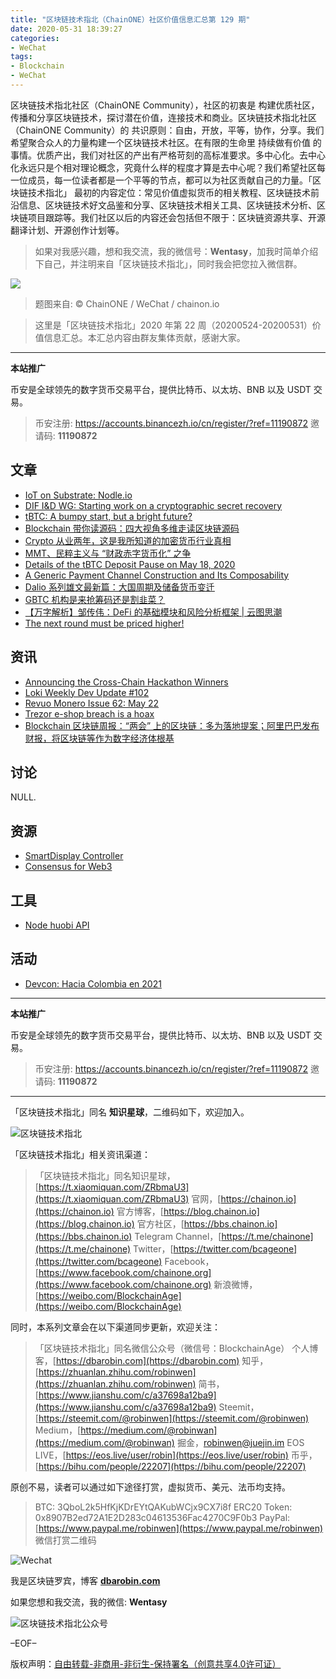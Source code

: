 ```yaml
---
title: "区块链技术指北（ChainONE）社区价值信息汇总第 129 期"
date: 2020-05-31 18:39:27
categories:
- WeChat
tags:
- Blockchain
- WeChat
---
```

区块链技术指北社区（ChainONE Community），社区的初衷是 构建优质社区，传播和分享区块链技术，探讨潜在价值，连接技术和商业。区块链技术指北社区（ChainONE Community）的 共识原则：自由，开放，平等，协作，分享。我们希望聚合众人的力量构建一个区块链技术社区。在有限的生命里 持续做有价值 的事情。优质产出，我们对社区的产出有严格苛刻的高标准要求。多中心化。去中心化永远只是个相对理论概念，究竟什么样的程度才算是去中心呢？我们希望社区每一位成员，每一位读者都是一个平等的节点，都可以为社区贡献自己的力量。「区块链技术指北」 最初的内容定位：常见价值虚拟货币的相关教程、区块链技术前沿信息、区块链技术好文品鉴和分享、区块链技术相关工具、区块链技术分析、区块链项目跟踪等。我们社区以后的内容还会包括但不限于：区块链资源共享、开源翻译计划、开源创作计划等。
<!-- more -->

> 如果对我感兴趣，想和我交流，我的微信号：**Wentasy**，加我时简单介绍下自己，并注明来自「区块链技术指北」，同时我会把您拉入微信群。

![](https://cdn.dbarobin.com/EFxCQjC.png)

> 题图来自: © ChainONE / WeChat / chainon.io

> 这里是「区块链技术指北」2020 年第 22 周（20200524-20200531）价值信息汇总。本汇总内容由群友集体贡献，感谢大家。

***

**本站推广**

币安是全球领先的数字货币交易平台，提供比特币、以太坊、BNB 以及 USDT 交易。

> 币安注册: https://accounts.binancezh.io/cn/register/?ref=11190872
> 邀请码: **11190872**

## 文章

* [IoT on Substrate: Nodle.io](https://bbs.chainon.io/d/5764)
* [DIF I&D WG: Starting work on a cryptographic secret recovery](https://bbs.chainon.io/d/5766)
* [tBTC: A bumpy start, but a bright future?](https://bbs.chainon.io/d/5771)
* [Blockchain 带你读源码：四大视角多维走读区块链源码](https://bbs.chainon.io/d/5772)
* [Crypto 从业两年，这是我所知道的加密货币行业真相](https://bbs.chainon.io/d/5773)
* [MMT、民粹主义与 “财政赤字货币化” 之争](https://bbs.chainon.io/d/5775)
* [Details of the tBTC Deposit Pause on May 18, 2020](https://bbs.chainon.io/d/5776)
* [A Generic Payment Channel Construction and Its Composability](https://bbs.chainon.io/d/5777)
* [Dalio 系列雄文最新篇：大国周期及储备货币变迁](https://bbs.chainon.io/d/5778)
* [GBTC 机构是来抢筹码还是割韭菜？](https://bbs.chainon.io/d/5779)
* [【万字解析】邹传伟：DeFi 的基础模块和风险分析框架 | 云图思潮](https://bbs.chainon.io/d/5780)
* [The next round must be priced higher!](https://bbs.chainon.io/d/5781)

## 资讯

* [Announcing the Cross-Chain Hackathon Winners](https://bbs.chainon.io/d/5765)
* [Loki Weekly Dev Update #102](https://bbs.chainon.io/d/5768)
* [Revuo Monero Issue 62: May 22](https://bbs.chainon.io/d/5769)
* [Trezor e-shop breach is a hoax](https://bbs.chainon.io/d/5770)
* [Blockchain 区块链周报：“两会” 上的区块链：多为落地提案；阿里巴巴发布财报，将区块链等作为数字经济体根基](https://bbs.chainon.io/d/5774)

## 讨论

NULL.

## 资源

* [SmartDisplay Controller](https://bbs.chainon.io/d/5782)
* [Consensus for Web3](https://bbs.chainon.io/d/5783)

## 工具

* [Node huobi API](https://bbs.chainon.io/d/5784)

## 活动

* [Devcon: Hacia Colombia en 2021](https://bbs.chainon.io/d/5767)

***

**本站推广**

币安是全球领先的数字货币交易平台，提供比特币、以太坊、BNB 以及 USDT 交易。

> 币安注册: https://accounts.binancezh.io/cn/register/?ref=11190872
> 邀请码: **11190872**

***

「区块链技术指北」同名 **知识星球**，二维码如下，欢迎加入。

![区块链技术指北](https://cdn.dbarobin.com/3YzonTR.png)

「区块链技术指北」相关资讯渠道：

> 「区块链技术指北」同名知识星球，[https://t.xiaomiquan.com/ZRbmaU3](https://t.xiaomiquan.com/ZRbmaU3)
> 官网，[https://chainon.io](https://chainon.io)
> 官方博客，[https://blog.chainon.io](https://blog.chainon.io)
> 官方社区，[https://bbs.chainon.io](https://bbs.chainon.io)
> Telegram Channel，[https://t.me/chainone](https://t.me/chainone)
> Twitter，[https://twitter.com/bcageone](https://twitter.com/bcageone)
> Facebook，[https://www.facebook.com/chainone.org](https://www.facebook.com/chainone.org)
> 新浪微博，[https://weibo.com/BlockchainAge](https://weibo.com/BlockchainAge)

同时，本系列文章会在以下渠道同步更新，欢迎关注：

> 「区块链技术指北」同名微信公众号（微信号：BlockchainAge）
> 个人博客，[https://dbarobin.com](https://dbarobin.com)
> 知乎，[https://zhuanlan.zhihu.com/robinwen](https://zhuanlan.zhihu.com/robinwen)
> 简书，[https://www.jianshu.com/c/a37698a12ba9](https://www.jianshu.com/c/a37698a12ba9)
> Steemit，[https://steemit.com/@robinwen](https://steemit.com/@robinwen)
> Medium，[https://medium.com/@robinwan](https://medium.com/@robinwan)
> 掘金，[robinwen@juejin.im](https://juejin.im/user/5673ccae60b2260ee435f89a/posts)
> EOS LIVE，[https://eos.live/user/robin](https://eos.live/user/robin)
> 币乎，[https://bihu.com/people/22207](https://bihu.com/people/22207)

原创不易，读者可以通过如下途径打赏，虚拟货币、美元、法币均支持。

> BTC: 3QboL2k5HfKjKDrEYtQAKubWCjx9CX7i8f
> ERC20 Token: 0x8907B2ed72A1E2D283c04613536Fac4270C9F0b3
> PayPal: [https://www.paypal.me/robinwen](https://www.paypal.me/robinwen)
> 微信打赏二维码

![Wechat](https://cdn.dbarobin.com/SzoNl5b.jpg)

我是区块链罗宾，博客 **[dbarobin.com](https://dbarobin.com/)**

如果您想和我交流，我的微信: **Wentasy**

![区块链技术指北公众号](https://cdn.dbarobin.com/w0wignb.png)

–EOF–

版权声明：[自由转载-非商用-非衍生-保持署名（创意共享4.0许可证）](http://creativecommons.org/licenses/by-nc-nd/4.0/deed.zh)